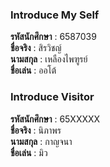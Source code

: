 ### Introduce My Self
**รหัสนักศึกษา**  : 6587039<br>
**ชื่อจริง** : สิรวิชญ์<br>
**นามสกุล** : เหลืองไพฑูรย์<br>
**ชื่อเล่น** : ออโต้<br>

### Introduce Visitor
**รหัสนักศึกษา**  : 65XXXXX<br>
**ชื่อจริง** : นิภาพร<br>
**นามสกุล** : กาญจนา<br>
**ชื่อเล่น** : มิว<br>